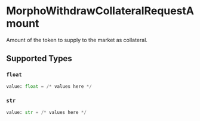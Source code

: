 # MorphoWithdrawCollateralRequestAmount

Amount of the token to supply to the market as collateral.


## Supported Types

### `float`

```python
value: float = /* values here */
```

### `str`

```python
value: str = /* values here */
```


